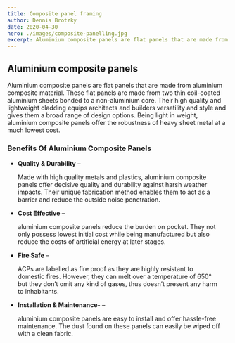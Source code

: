 ```yaml
---
title: Composite panel framing
author: Dennis Brotzky
date: 2020-04-30
hero: ./images/composite-panelling.jpg
excerpt: Aluminium composite panels are flat panels that are made from aluminium composite material. These flat panels are made from two thin coil-coated aluminium sheets bonded to a non-aluminium core. Their high quality and lightweight cladding equips architects and builders versatility and style and gives them a broad range of design options.  Being light in weight, aluminium composite panels offer the robustness of heavy sheet metal at a much lowest cost.
---
```


## Aluminium composite panels

Aluminium composite panels are flat panels that are made from aluminium composite material. These flat panels are made from two thin coil-coated aluminium sheets bonded to a non-aluminium core. Their high quality and lightweight cladding equips architects and builders versatility and style and gives them a broad range of design options.  Being light in weight, aluminium composite panels offer the robustness of heavy sheet metal at a much lowest cost.


### Benefits Of Aluminium Composite Panels

- **Quality & Durability** – <p style="padding-right: 20px">Made with high quality metals and plastics, aluminium composite panels offer decisive quality and durability against harsh weather impacts. Their unique fabrication method enables them to act as a barrier and reduce the outside noise penetration.</p>
- **Cost Effective** – <p style="padding-right: 20px">aluminium composite panels reduce the burden on pocket. They not only possess lowest initial cost while being manufactured but also reduce the costs of artificial energy at later stages.</p>

- **Fire Safe** – <p style="padding-right: 20px">ACPs are labelled as fire proof as they are highly resistant to domestic fires. However, they can melt over a temperature of 650° but they don’t omit any kind of gases, thus doesn’t present any harm to inhabitants.</p>
- **Installation & Maintenance-** – <p style="padding-right: 20px">aluminium composite panels are easy to install and offer hassle-free maintenance. The dust found on these panels can easily be wiped off with a clean fabric.</p>


